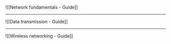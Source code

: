![[Network fundamentals - Guide]]

<hr> 

![[Data transmission - Guide]]

<hr> 

![[Wireless networking - Guide]]